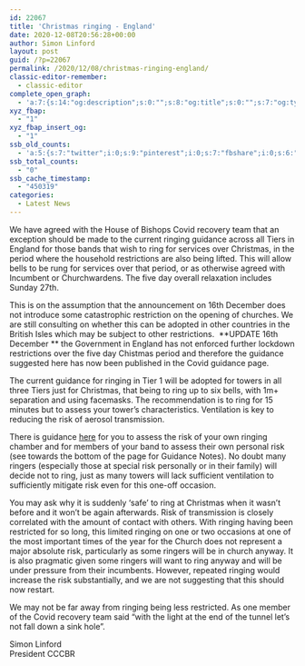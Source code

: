 ```yaml
---
id: 22067
title: 'Christmas ringing - England'
date: 2020-12-08T20:56:28+00:00
author: Simon Linford
layout: post
guid: /?p=22067
permalink: /2020/12/08/christmas-ringing-england/
classic-editor-remember:
  - classic-editor
complete_open_graph:
  - 'a:7:{s:14:"og:description";s:0:"";s:8:"og:title";s:0:"";s:7:"og:type";s:0:"";s:12:"twitter:card";s:7:"summary";s:15:"twitter:creator";s:0:"";s:19:"twitter:description";s:0:"";s:8:"og:image";s:0:"";}'
xyz_fbap:
  - "1"
xyz_fbap_insert_og:
  - "1"
ssb_old_counts:
  - 'a:5:{s:7:"twitter";i:0;s:9:"pinterest";i:0;s:7:"fbshare";i:0;s:6:"reddit";i:0;s:6:"tumblr";N;}'
ssb_total_counts:
  - "0"
ssb_cache_timestamp:
  - "450319"
categories:
  - Latest News
---
```

We have agreed with the House of Bishops Covid recovery team that an exception should be made to the current ringing guidance across all Tiers in England for those bands that wish to ring for services over Christmas, in the period where the household restrictions are also being lifted. This will allow bells to be rung for services over that period, or as otherwise agreed with Incumbent or Churchwardens. The five day overall relaxation includes Sunday 27th.

This is on the assumption that the announcement on 16th December does not introduce some catastrophic restriction on the opening of churches. We are still consulting on whether this can be adopted in other countries in the British Isles which may be subject to other restrictions.  **UPDATE 16th December ** the Government in England has not enforced further lockdown restrictions over the five day Chistmas period and therefore the guidance suggested here has now been published in the Covid guidance page.

The current guidance for ringing in Tier 1 will be adopted for towers in all three Tiers just for Christmas, that being to ring up to six bells, with 1m+ separation and using facemasks. The recommendation is to ring for 15 minutes but to assess your tower’s characteristics. Ventilation is key to reducing the risk of aerosol transmission.

There is guidance <a href="/coronavirus/" target="_blank" rel="noopener noreferrer">here</a> for you to assess the risk of your own ringing chamber and for members of your band to assess their own personal risk (see towards the bottom of the page for Guidance Notes). No doubt many ringers (especially those at special risk personally or in their family) will decide not to ring, just as many towers will lack sufficient ventilation to sufficiently mitigate risk even for this one-off occasion.

You may ask why it is suddenly ‘safe’ to ring at Christmas when it wasn’t before and it won’t be again afterwards. Risk of transmission is closely correlated with the amount of contact with others. With ringing having been restricted for so long, this limited ringing on one or two occasions at one of the most important times of the year for the Church does not represent a major absolute risk, particularly as some ringers will be in church anyway. It is also pragmatic given some ringers will want to ring anyway and will be under pressure from their incumbents. However, repeated ringing would increase the risk substantially, and we are not suggesting that this should now restart.

We may not be far away from ringing being less restricted. As one member of the Covid recovery team said “with the light at the end of the tunnel let’s not fall down a sink hole”.

Simon Linford  
President CCCBR
